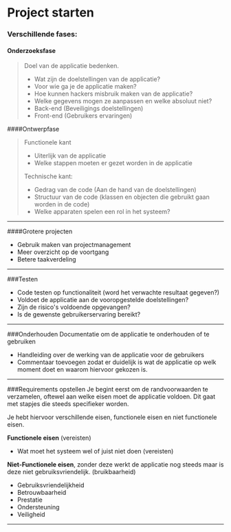# Project starten

### Verschillende fases:

#### Onderzoeksfase

> Doel van de applicatie bedenken.
> * Wat zijn de doelstellingen van de applicatie?
> * Voor wie ga je de applicatie maken? 
> * Hoe kunnen hackers misbruik maken van de applicatie?
> * Welke gegevens mogen ze aanpassen en welke absoluut niet?
> * Back-end (Beveiligings doelstellingen)
> * Front-end (Gebruikers ervaringen)

####Ontwerpfase

> Functionele kant
> * Uiterlijk van de applicatie
> * Welke stappen moeten er gezet worden in de applicatie
> 
> Technische kant:
> * Gedrag van de code (Aan de hand van de doelstellingen)
> * Structuur van de code (klassen en objecten die gebruikt gaan worden in de code)
> * Welke apparaten spelen een rol in het systeem?

---

####Grotere projecten

- Gebruik maken van projectmanagement
- Meer overzicht op de voortgang
- Betere taakverdeling

---

###Testen
- Code testen op functionaliteit (word het verwachte resultaat gegeven?)
- Voldoet de applicatie aan de vooropgestelde doelstellingen?
- Zijn de risico's voldoende opgevangen?
- Is de gewenste gebruikerservaring bereikt?

---

###Onderhouden
Documentatie om de applicatie te onderhouden of te gebruiken
- Handleiding over de werking van de applicatie voor de gebruikers
- Commentaar toevoegen zodat er duidelijk is wat de applicatie op welk moment doet en waarom hiervoor gekozen is.

---

###Requirements opstellen
Je begint eerst om de randvoorwaarden te verzamelen, oftewel aan welke eisen moet de applicatie voldoen.
Dit gaat met stapjes die steeds specifieker worden.

Je hebt hiervoor verschillende eisen, functionele eisen en niet functionele eisen.

**Functionele eisen** (vereisten)
- Wat moet het systeem wel of juist niet doen (vereisten)

**Niet-Functionele eisen**, zonder deze werkt de applicatie nog steeds maar is deze niet gebruiksvriendelijk. (bruikbaarheid)
- Gebruiksvriendelijkheid
- Betrouwbaarheid
- Prestatie
- Ondersteuning
- Veiligheid

---